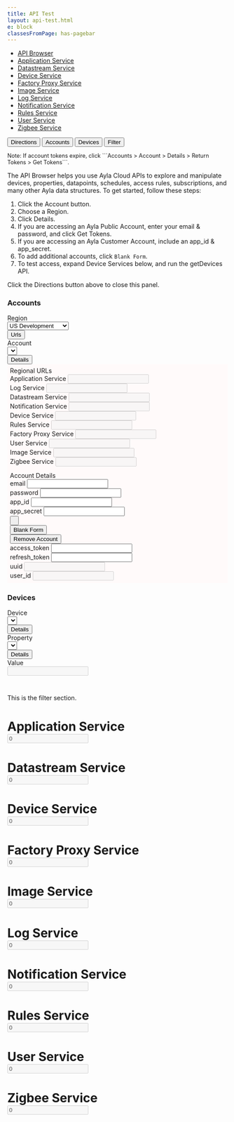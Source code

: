```yaml
---
title: API Test
layout: api-test.html
e: block
classesFromPage: has-pagebar
---
```


<aside id="pagebar" class="d-xl-block collapse">
  <ul>
    <li><a href="#core-title">API Browser</a></li>
    <li><a href="#application-service-header">Application Service</a></li>
    <li><a href="#datastream-service-header">Datastream Service</a></li>
    <li><a href="#device-service-header">Device Service</a></li>
    <li><a href="#factory-proxy-service-header">Factory Proxy Service</a></li>
    <li><a href="#image-service-header">Image Service</a></li>
    <li><a href="#log-service-header">Log Service</a></li>
    <li><a href="#notification-service-header">Notification Service</a></li>
    <li><a href="#rules-service-header">Rules Service</a></li>
    <li><a href="#user-service-header">User Service</a></li>
    <li><a href="#zigbee-service-header">Zigbee Service</a></li>
  </ul>
</aside>

<div class="btn-group control-btns">
  <button id="directions-button" type="button" class="btn btn-sm btn-outline-info" data-toggle="button" aria-pressed="false" autocomplete="off">Directions</button>
  <button id="accounts-button" type="button" class="btn btn-sm btn-outline-info" data-toggle="button" aria-pressed="false" autocomplete="off">Accounts</button>
  <button id="devices-button" type="button" class="btn btn-sm btn-outline-info" data-toggle="button" aria-pressed="false" autocomplete="off">Devices</button>
  <button id="filter-button" type="button" class="btn btn-sm btn-outline-info" data-toggle="button" aria-pressed="false" autocomplete="off">Filter</button>
</div>
<p style="font-size:90%;">Note: If account tokens expire, click ```Accounts > Account > Details > Return Tokens > Get Tokens```.</p>
<div id="directions-section">
  <p>The API Browser helps you use Ayla Cloud APIs to explore and manipulate devices, properties, datapoints, schedules, access rules, subscriptions, and many other Ayla data structures. To get started, follow these steps:</p>
  <ol>
    <li>Click the Account button.</li>
    <li>Choose a Region.</li>
    <li>Click Details.</li>
    <li>If you are accessing an Ayla Public Account, enter your email & password, and click Get Tokens.</li>
    <li>If you are accessing an Ayla Customer Account, include an app_id & app_secret.</li>
    <li>To add additional accounts, click <code>Blank Form</code>.</li>
    <li>To test access, expand Device Services below, and run the getDevices API.</li>
  </ol>
  <p>Click the Directions button above to close this panel.</p>
</div>
<div id="accounts-section">
  <div class="panel">
    <h3>Accounts</h3>
    <div class="form-row ">
      <div class="col-12 col-sm-6">
        <div class="form-row">
          <div class="col-12">
            <label>Region</label>
          </div>
        </div>
        <div class="form-row">
          <div class="col mb-2">
            <select class="form-control form-control-sm ayla-regions">
              <option value="cndev">China Development</option>
              <option value="cnfield">China Field</option>
              <option value="eufield">EU Field</option>
              <option value="usdev" selected>US Development</option>
              <option value="usfield">US Field</option>
            </select>
          </div>
          <div class="col-auto">
            <button type="button" class="btn btn-sm btn-info btn-block" data-toggle="collapse" data-target="#ayla-region-urls" aria-expanded="false">Urls</button>
          </div>
        </div>
      </div>
      <div class="col-12 col-sm-6">
        <div class="form-row">
          <div class="col-12">
            <label>Account</label>
          </div>
        </div>
        <div class="form-row">
          <div class="col mb-2">
            <select class="form-control form-control-sm ayla-accounts"></select>
          </div>
          <div class="col-auto">
            <button type="button" class="btn btn-sm btn-info btn-block" data-toggle="collapse" data-target="#ayla-account-details" aria-expanded="false">Details</button>
          </div>
        </div>
      </div>
    </div>
    <div id="ayla-region-urls" class="collapse" style="padding: 6px; background: snow;">
      <div class="title">Regional URLs</div>
      <div class="form-row">
        <div class="col-12 col-md-6 mb-2">
          <label>Application Service</label>
          <input id="application-service-url" type="text" class="form-control form-control-sm" disabled>
        </div>
        <div class="col-12 col-md-6 mb-2">
          <label>Log Service</label>
          <input id="log-service-url" type="text" class="form-control form-control-sm" disabled>
        </div>
      </div>
      <div class="form-row">
        <div class="col-12 col-md-6 mb-2">
          <label>Datastream Service</label>
          <input id="datastream-service-url" type="text" class="form-control form-control-sm" disabled>
        </div>
        <div class="col-12 col-md-6 mb-2">
          <label>Notification Service</label>
          <input id="notification-service-url" type="text" class="form-control form-control-sm" disabled>
        </div>
      </div>
      <div class="form-row">
        <div class="col-12 col-md-6 mb-2">
          <label>Device Service</label>
          <input id="device-service-url" type="text" class="form-control form-control-sm" disabled>
        </div>
        <div class="col-12 col-md-6 mb-2">
          <label>Rules Service</label>
          <input id="rules-service-url" type="text" class="form-control form-control-sm" disabled>
        </div>
      </div>
      <div class="form-row">
        <div class="col-12 col-md-6 mb-2">
          <label>Factory Proxy Service</label>
          <input id="factory-proxy-service-url" type="text" class="form-control form-control-sm" disabled>
        </div>
        <div class="col-12 col-md-6 mb-2">
          <label>User Service</label>
          <input id="user-service-url" type="text" class="form-control form-control-sm" disabled>
        </div>
      </div>
      <div class="form-row">
        <div class="col-12 col-md-6 mb-2">
          <label>Image Service</label>
          <input id="image-service-url" type="text" class="form-control form-control-sm" disabled>
        </div>
        <div class="col-12 col-md-6 mb-2">
          <label>Zigbee Service</label>
          <input id="zigbee-service-url" type="text" class="form-control form-control-sm" disabled>
        </div>
      </div>
    </div>
    <div id="ayla-account-details" class="collapse" style="padding: 6px; background: snow;">
      <div class="title">Account Details</div>
      <div class="form-row">
        <div class="col-12 col-md-6 col-lg-3 mb-2">
          <label>email</label>
          <input id="ayla-account-email" type="text" class="form-control form-control-sm">
        </div>
        <div class="col-12 col-md-6 col-lg-3 mb-2">
          <label>password</label>
          <input id="ayla-account-password" type="password" class="form-control form-control-sm" autocomplete='new-password'>
        </div>
        <div class="col-12 col-md-6 col-lg-3 mb-2">
          <label>app_id</label>
          <input id="ayla-account-app-id" type="text" class="form-control form-control-sm">
        </div>
        <div class="col-12 col-md-6 col-lg-3 mb-2">
          <label>app_secret</label>
          <input id="ayla-account-app-secret" type="text" class="form-control form-control-sm">
        </div>
      </div>
      <div class="form-row">
        <div class="col-12 col-md-6 col-lg-3 mt-2 mb-2">
          <button id="ayla-account-tokens-btn" type="button" class="btn btn-sm btn-block">&nbsp;</button>
        </div>
        <div class="col-12 col-md-6 col-lg-3 mt-2 mb-2">
          <button id="ayla-add-account-btn" type="button" class="btn btn-sm btn-primary btn-block">Blank Form</button>
        </div>
        <div class="col-12 col-md-6 col-lg-3 mt-2 mb-2">
          <button id="ayla-remove-account-btn" type="button" class="btn btn-sm btn-danger btn-block">Remove Account</button>
        </div>
      </div>
      <div class="form-row">
        <div class="col-12 col-lg-3 mb-2">
          <label>access_token</label>
          <input id="ayla-account-access-token" type="text" class="form-control form-control-sm">
        </div>
        <div class="col-12 col-lg-3 mb-2">
          <label>refresh_token</label>
          <input id="ayla-account-refresh-token" type="text" class="form-control form-control-sm">
        </div>
        <div class="col-12 col-lg-3 mb-2">
          <label>uuid</label>
          <input id="ayla-account-uuid" type="text" class="form-control form-control-sm" disabled>
        </div>
        <div class="col-12 col-lg-3 mb-2">
          <label>user_id</label>
          <input id="ayla-account-user-id" type="text" class="form-control form-control-sm" disabled>
        </div>
      </div>
    </div>
  </div>
</div>
<div id="devices-section">
  <div class="panel">
    <h3>Devices</h3>
    <div class="form-row ">
      <div class="col-12 col-md-4">
        <div class="form-row">
          <div class="col-12">
            <label>Device</label>
          </div>
        </div>
        <div class="form-row">
          <div class="col mb-2">
            <select id="dt-device-selector" class="form-control form-control-sm"></select>
          </div>
          <div class="col-auto">
            <button type="button" class="btn btn-sm btn-info btn-block" data-toggle="collapse" data-target="#dt-device-details" aria-expanded="false">Details</button>
          </div>
        </div>
      </div>
      <div class="col-12 col-md-4">
        <div class="form-row">
          <div class="col-12">
            <label>Property</label>
          </div>
        </div>
        <div class="form-row">
          <div class="col mb-2">
            <select id="dt-property-selector" class="form-control form-control-sm"></select>
          </div>
          <div class="col-auto">
            <button type="button" class="btn btn-sm btn-info btn-block" data-toggle="collapse" data-target="#dt-property-details" aria-expanded="false">Details</button>
          </div>
        </div>
      </div>
      <div class="col-12 col-sm-4 mb-2">
        <label>Value</label>
        <div class="row no-gutters">
          <div class="col">
            <div id="dt-value-wrapper"><input type="text" class="form-control form-control-sm" disabled></div>
          </div>
          <div class="col-auto ml-2" id="dt-value-button-wrapper" style="display:none;">
            <button id="dt-save-value-btn" type="button" class="btn btn-info btn-sm">Save</button>
          </div>
        </div>
      </div>
    </div>
    <pre id="dt-device-details" class="collapse"></pre>
    <pre id="dt-property-details" class="collapse"></pre>
  </div>
</div>
<div id="filter-section">
  <p>This is the filter section.</p>
</div>
<!--
<h1 id="api-documentation-service-header" class="api-service">
  <div class="api-service" data-toggle="collapse" href="#api-documentation-service-content">
    <div class="row">
      <div class="col-sm"><div class="name">API Documentation Service</div></div>
      <div class="col-auto"><input type="text" class="count" value=0 disabled></div>
    </div>
  </div>
</h1>
<div class="collapse" id="api-documentation-service-content"></div>
-->
<h1 id="application-service-header" class="api-service">
  <div class="api-service" data-toggle="collapse" href="#application-service-content">
    <div class="row">
      <div class="col-sm"><div class="name">Application Service</div></div>
      <div class="col-auto"><input type="text" class="count" value=0 disabled></div>
    </div>
  </div>
</h1>
<div class="collapse" id="application-service-content"></div>
<h1 id="datastream-service-header" class="api-service">
  <div class="api-service" data-toggle="collapse" href="#datastream-service-content">
    <div class="row">
      <div class="col-sm"><div class="name">Datastream Service</div></div>
      <div class="col-auto"><input type="text" class="count" value=0 disabled></div>
    </div>
  </div>
</h1>
<div class="collapse" id="datastream-service-content"></div>
<h1 id="device-service-header" class="api-service">
  <div class="api-service" data-toggle="collapse" href="#device-service-content">
    <div class="row">
      <div class="col-sm"><div class="name">Device Service</div></div>
      <div class="col-auto"><input type="text" class="count" value=0 disabled></div>
    </div>
  </div>
</h1>
<div class="collapse" id="device-service-content"></div>
<h1 id="factory-proxy-service-header" class="api-service">
  <div class="api-service" data-toggle="collapse" href="#factory-proxy-service-content">
    <div class="row">
      <div class="col-sm"><div class="name">Factory Proxy Service</div></div>
      <div class="col-auto"><input type="text" class="count" value=0 disabled></div>
    </div>
  </div>
</h1>
<div class="collapse" id="factory-proxy-service-content"></div>
<h1 id="image-service-header" class="api-service">
  <div class="api-service" data-toggle="collapse" href="#image-service-content">
    <div class="row">
      <div class="col-sm"><div class="name">Image Service</div></div>
      <div class="col-auto"><input type="text" class="count" value=0 disabled></div>
    </div>
  </div>
</h1>
<div class="collapse" id="image-service-content"></div>
<h1 id="log-service-header" class="api-service">
  <div class="api-service" data-toggle="collapse" href="#log-service-content">
    <div class="row">
      <div class="col-sm"><div class="name">Log Service</div></div>
      <div class="col-auto"><input type="text" class="count" value=0 disabled></div>
    </div>
  </div>
</h1>
<div class="collapse" id="log-service-content"></div>
<h1 id="notification-service-header" class="api-service">
  <div class="api-service" data-toggle="collapse" href="#notification-service-content">
    <div class="row">
      <div class="col-sm"><div class="name">Notification Service</div></div>
      <div class="col-auto"><input type="text" class="count" value=0 disabled></div>
    </div>
  </div>
</h1>
<div class="collapse" id="notification-service-content"></div>
<h1 id="rules-service-header" class="api-service">
  <div class="api-service" data-toggle="collapse" href="#rules-service-content">
    <div class="row">
      <div class="col-sm"><div class="name">Rules Service</div></div>
      <div class="col-auto"><input type="text" class="count" value=0 disabled></div>
    </div>
  </div>
</h1>
<div class="collapse" id="rules-service-content"></div>
<h1 id="user-service-header" class="api-service">
  <div class="api-service" data-toggle="collapse" href="#user-service-content">
    <div class="row">
      <div class="col-sm"><div class="name">User Service</div></div>
      <div class="col-auto"><input type="text" class="count" value=0 disabled></div>
    </div>
  </div>
</h1>
<div class="collapse" id="user-service-content"></div>
<h1 id="zigbee-service-header" class="api-service">
  <div class="api-service" data-toggle="collapse" href="#zigbee-service-content">
    <div class="row">
      <div class="col-sm"><div class="name">Zigbee Service</div></div>
      <div class="col-auto"><input type="text" class="count" value=0 disabled></div>
    </div>
  </div>
</h1>
<div class="collapse" id="zigbee-service-content"></div>
